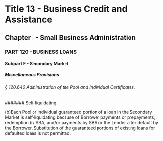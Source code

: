 
# Title 13 - Business Credit and Assistance
## Chapter I - Small Business Administration
### PART 120 - BUSINESS LOANS
#### Subpart F - Secondary Market
##### Miscellaneous Provisions
###### § 120.640 Administration of the Pool and Individual Certificates.
####### Self-liquidating.

(b)Each Pool or individual guaranteed portion of a loan in the Secondary Market is self-liquidating because of Borrower payments or prepayments, redemption by SBA, and/or payments by SBA or the Lender after default by the Borrower. Substitution of the guaranteed portions of existing loans for defaulted loans is not permitted.
